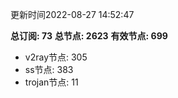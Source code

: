 更新时间2022-08-27 14:52:47

**总订阅: 73**
**总节点: 2623**
**有效节点: 699**
- v2ray节点: 305
- ss节点: 383
- trojan节点: 11

